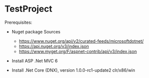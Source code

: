 # TestProject

Prerequisites:
- Nuget package Sources
  - https://www.nuget.org/api/v2/curated-feeds/microsoftdotnet/
  - https://api.nuget.org/v3/index.json
  - https://www.myget.org/F/aspnet-contrib/api/v3/index.json

- Install ASP .Net MVC 6

- Install .Net Core (DNX), version 1.0.0-rc1-update2 clr/x86/win